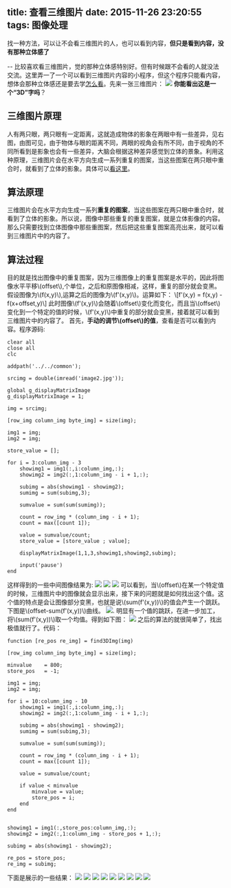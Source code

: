 title: 查看三维图片
date: 2015-11-26 23:20:55
tags: 图像处理
---
找一种方法，可以让不会看三维图片的人，也可以看到内容，**但只是看到内容，没有那种立体感了**
<!--more-->

-- 比较喜欢看三维图片，觉的那种立体感特别好。但有时候跟不会看的人就没法交流。这里弄一了一个可以看到三维图片内容的小程序，但这个程序只能看内容，想体会那种立体感还是要去学[怎么看](http://www.liuhs.com/3d.htm)。先来一张三维图片：
![](https://thumbnail0.baidupcs.com/thumbnail/510d823590de2ea9f1d6b8ea88ad9a23?fid=1124629257-250528-44395575683695&time=1499410800&rt=sh&sign=FDTAER-DCb740ccc5511e5e8fedcff06b081203-1wNPXPYogb8LdPyIWRecq3y4t40%3D&expires=8h&chkv=0&chkbd=0&chkpc=&dp-logid=4351763674840998094&dp-callid=0&size=c710_u400&quality=100&vuk=-&ft=video)
**你能看出这是一个“3D”字吗**？

<script type="text/javascript" src="http://cdn.mathjax.org/mathjax/latest/MathJax.js?config=TeX-AMS-MML_HTMLorMML"></script>


## 三维图片原理
人有两只眼，两只眼有一定距离，这就造成物体的影象在两眼中有一些差异，见右图，由图可见，由于物体与眼的距离不同，两眼的视角会有所不同，由于视角的不同所看到是影象也会有一些差异，大脑会根据这种差异感觉到立体的景象。利用这种原理，三维图片会在水平方向生成一系列重复的图案，当这些图案在两只眼中重合时，就看到了立体的影象。具体可以[看这里](http://www.liuhs.com/3d.htm)。

## 算法原理
三维图片会在水平方向生成一系列**重复的图案**，当这些图案在两只眼中重合时，就看到了立体的影象。所以说，图像中那些重复的重复图案，就是立体影像的内容。那么只需要找到立体图像中那些重图案，然后把这些重复图案高亮出来，就可以看到三维图片中的内容了。

## 算法过程
目的就是找出图像中的重复图案，因为三维图像上的重复图案是水平的，因此将图像水平平移\\(offset\\),个单位，之后和原图像相减，这样，重复的部分就会变黑。假设图像为\\(f(x,y)\\),运算之后的图像为\\(f'(x,y)\\)。运算如下：
\\[f'(x,y) = f(x,y) - f(x+offset,y)\\]
此时图像\\(f'(x,y)\\)会随着\\(offset\\)变化而变化，而且当\\(offset\\)变化到一个特定的值的时候，\\(f'(x,y)\\)中重复的部分就会变黑，接着就可以看到三维图片中的内容了。
首先，**手动的调节\\(offset\\)的值**，查看是否可以看到内容。程序源码:
    
    clear all
    close all
    clc
    
    addpath('../../common');
    
    srcimg = double(imread('image2.jpg'));
    
    global g_displayMatrixImage
    g_displayMatrixImage = 1;
    
    img = srcimg;
    
    [row_img column_img byte_img] = size(img);
    
    img1 = img;
    img2 = img;
    
    store_value = [];
    
    for i = 3:column_img - 3
    	showimg1 = img1(:,i:column_img,:);
    	showimg2 = img2(:,1:column_img - i + 1,:);
    
    	subimg = abs(showimg1 - showimg2);
    	sumimg = sum(subimg,3);
    
    	sumvalue = sum(sum(sumimg));
    
    	count = row_img * (column_img - i + 1);
    	count = max([count 1]);
    
    	value = sumvalue/count;
    	store_value = [store_value ; value];
    
    	displayMatrixImage(1,1,3,showimg1,showimg2,subimg);
    
    	input('pause')
    end
这样得到的一些中间图像结果为:
![](http://i5.tietuku.com/a6cedf15ca0e34ce.png)
![](http://i5.tietuku.com/60e0408f3118d57d.png)
![](http://i5.tietuku.com/9aa72b54fcd046e8.png)
可以看到，当\\(offset\\)在某一个特定值的时候，三维图片中的图像就会显示出来，接下来的问题就是如何找出这个值。这个值的特点是会让图像部分变黑，也就是说\\(sum(f'(x,y))\\)的值会产生一个跳跃。下图是\\(offset-sum(f'(x,y))\\)曲线。
![](http://i13.tietuku.com/e61efa50752e7584.png).
明显有一个值的跳跃，在进一步加工，将\\(sum(f'(x,y))\\)取一个均值。得到如下图：
![](http://i13.tietuku.com/ff0cc5f29486dff9.png)
之后的算法的就很简单了，找出极值就行了。代码：

    function [re_pos re_img] = find3DImg(img) 
    
    [row_img column_img byte_img] = size(img);
    
    minvalue	= 800;
    store_pos	= -1;
    
    img1 = img;
    img2 = img;
    
    for i = 10:column_img - 10
    	showimg1 = img1(:,i:column_img,:);
    	showimg2 = img2(:,1:column_img - i + 1,:);
    
    	subimg = abs(showimg1 - showimg2);
    	sumimg = sum(subimg,3);
    
    	sumvalue = sum(sum(sumimg));
    
    	count = row_img * (column_img - i + 1);
    	count = max([count 1]);
    
    	value = sumvalue/count;
    
    	if value < minvalue
    		minvalue = value;
    		store_pos = i;
    	end
    end
    
    
    showimg1 = img1(:,store_pos:column_img,:);
    showimg2 = img2(:,1:column_img - store_pos + 1,:);
    
    subimg = abs(showimg1 - showimg2);
    
    re_pos = store_pos;
    re_img = subimg;
    
下面是展示的一些结果：
![](https://thumbnail0.baidupcs.com/thumbnail/8bc8e41b88f3645b9cc95c5800976387?fid=1124629257-250528-216667013962545&time=1499407200&rt=sh&sign=FDTAER-DCb740ccc5511e5e8fedcff06b081203-LPrpn28EtWATLPIEpeVJ0Cdqeys%3D&expires=8h&chkv=0&chkbd=0&chkpc=&dp-logid=4351540266995038768&dp-callid=0&size=c710_u400&quality=100&vuk=-&ft=video)
![](https://thumbnail0.baidupcs.com/thumbnail/94a0d6ae80a253fb3668b614aa68a5ad?fid=1124629257-250528-820294603898830&time=1499407200&rt=sh&sign=FDTAER-DCb740ccc5511e5e8fedcff06b081203-IdycSfwDtS3HZfhPw9t0RToxMDs%3D&expires=8h&chkv=0&chkbd=0&chkpc=&dp-logid=4351548941826973239&dp-callid=0&size=c710_u400&quality=100&vuk=-&ft=video)
![](https://thumbnail0.baidupcs.com/thumbnail/c80a350f51b2a31a7a218f64a1bec3af?fid=1124629257-250528-544544821161225&time=1499410800&rt=sh&sign=FDTAER-DCb740ccc5511e5e8fedcff06b081203-ZvcfRBZz3Q6ipn1PtaijuFQ%2BoMc%3D&expires=8h&chkv=0&chkbd=0&chkpc=&dp-logid=4351558103576538383&dp-callid=0&size=c710_u400&quality=100&vuk=-&ft=video)
![](https://thumbnail0.baidupcs.com/thumbnail/c206b9375ce4ee6a7543d3ddf7b6d5eb?fid=1124629257-250528-233438908982727&time=1499410800&rt=sh&sign=FDTAER-DCb740ccc5511e5e8fedcff06b081203-Qwi7X69vd%2BfDJmw2ufWnIdldgWc%3D&expires=8h&chkv=0&chkbd=0&chkpc=&dp-logid=4351565525431269248&dp-callid=0&size=c710_u400&quality=100&vuk=-&ft=video)
![](https://thumbnail0.baidupcs.com/thumbnail/53247d264cff2efba81b62c37b6733ae?fid=1124629257-250528-566282431397342&time=1499410800&rt=sh&sign=FDTAER-DCb740ccc5511e5e8fedcff06b081203-6CN6eE9KFibACEa0Cl%2FwmYe1z88%3D&expires=8h&chkv=0&chkbd=0&chkpc=&dp-logid=4351573049457970250&dp-callid=0&size=c710_u400&quality=100&vuk=-&ft=video)
![](https://thumbnail0.baidupcs.com/thumbnail/00e28524befb4b9fb84a5694f8f24b6d?fid=1124629257-250528-500529312475684&time=1499410800&rt=sh&sign=FDTAER-DCb740ccc5511e5e8fedcff06b081203-naKrJerK2lvcCxuyd3Fu0fhcKaI%3D&expires=8h&chkv=0&chkbd=0&chkpc=&dp-logid=4351592734435880155&dp-callid=0&size=c710_u400&quality=100&vuk=-&ft=video)
![](https://thumbnail0.baidupcs.com/thumbnail/92d1bb0658245c1e834a7d71e45740c5?fid=1124629257-250528-455419085213683&time=1499410800&rt=sh&sign=FDTAER-DCb740ccc5511e5e8fedcff06b081203-Weymbb2rfSvKMcCr6shrafC4D4I%3D&expires=8h&chkv=0&chkbd=0&chkpc=&dp-logid=4351597692101680534&dp-callid=0&size=c710_u400&quality=100&vuk=-&ft=video)
![](https://thumbnail0.baidupcs.com/thumbnail/7ffa7c854361aed4eabf3f6d368d280d?fid=1124629257-250528-719876588382043&time=1499410800&rt=sh&sign=FDTAER-DCb740ccc5511e5e8fedcff06b081203-8DpnF1iECLvzLWn%2FjneZDFqwXno%3D&expires=8h&chkv=0&chkbd=0&chkpc=&dp-logid=4351600817758343097&dp-callid=0&size=c710_u400&quality=100&vuk=-&ft=video)
![](https://thumbnail0.baidupcs.com/thumbnail/4d88c9f11346bbf81b64759726c13da9?fid=1124629257-250528-144105465724966&time=1499410800&rt=sh&sign=FDTAER-DCb740ccc5511e5e8fedcff06b081203-cOCr5Jif%2B3Eo4%2F%2F25ksDXUtYLPI%3D&expires=8h&chkv=0&chkbd=0&chkpc=&dp-logid=4351603626359501357&dp-callid=0&size=c710_u400&quality=100&vuk=-&ft=video)
